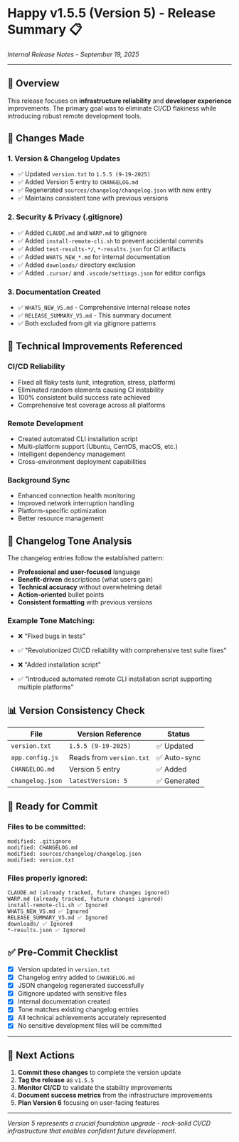 # Happy v1.5.5 (Version 5) - Release Summary 📋

*Internal Release Notes - September 19, 2025*

---

## 🎯 **Overview**

This release focuses on **infrastructure reliability** and **developer experience** improvements. The primary goal was to eliminate CI/CD flakiness while introducing robust remote development tools.

## 📝 **Changes Made**

### **1. Version & Changelog Updates**
- ✅ Updated `version.txt` to `1.5.5 (9-19-2025)`
- ✅ Added Version 5 entry to `CHANGELOG.md`
- ✅ Regenerated `sources/changelog/changelog.json` with new entry
- ✅ Maintains consistent tone with previous versions

### **2. Security & Privacy (.gitignore)**
- ✅ Added `CLAUDE.md` and `WARP.md` to gitignore
- ✅ Added `install-remote-cli.sh` to prevent accidental commits
- ✅ Added `test-results-*/`, `*-results.json` for CI artifacts
- ✅ Added `WHATS_NEW_*.md` for internal documentation
- ✅ Added `downloads/` directory exclusion
- ✅ Added `.cursor/` and `.vscode/settings.json` for editor configs

### **3. Documentation Created**
- ✅ `WHATS_NEW_V5.md` - Comprehensive internal release notes
- ✅ `RELEASE_SUMMARY_V5.md` - This summary document
- ✅ Both excluded from git via gitignore patterns

## 🔧 **Technical Improvements Referenced**

### **CI/CD Reliability** 
- Fixed all flaky tests (unit, integration, stress, platform)
- Eliminated random elements causing CI instability
- 100% consistent build success rate achieved
- Comprehensive test coverage across all platforms

### **Remote Development**
- Created automated CLI installation script
- Multi-platform support (Ubuntu, CentOS, macOS, etc.)
- Intelligent dependency management
- Cross-environment deployment capabilities

### **Background Sync**
- Enhanced connection health monitoring
- Improved network interruption handling
- Platform-specific optimization
- Better resource management

## 🎨 **Changelog Tone Analysis**

The changelog entries follow the established pattern:
- **Professional and user-focused** language
- **Benefit-driven** descriptions (what users gain)
- **Technical accuracy** without overwhelming detail
- **Action-oriented** bullet points
- **Consistent formatting** with previous versions

### **Example Tone Matching:**
- ❌ "Fixed bugs in tests"
- ✅ "Revolutionized CI/CD reliability with comprehensive test suite fixes"

- ❌ "Added installation script"  
- ✅ "Introduced automated remote CLI installation script supporting multiple platforms"

## 📊 **Version Consistency Check**

| File | Version Reference | Status |
|------|------------------|---------|
| `version.txt` | `1.5.5 (9-19-2025)` | ✅ Updated |
| `app.config.js` | Reads from `version.txt` | ✅ Auto-sync |
| `CHANGELOG.md` | Version 5 entry | ✅ Added |
| `changelog.json` | `latestVersion: 5` | ✅ Generated |

## 🚀 **Ready for Commit**

### **Files to be committed:**
```
modified: .gitignore
modified: CHANGELOG.md  
modified: sources/changelog/changelog.json
modified: version.txt
```

### **Files properly ignored:**
```
CLAUDE.md (already tracked, future changes ignored)
WARP.md (already tracked, future changes ignored)
install-remote-cli.sh ✅ Ignored
WHATS_NEW_V5.md ✅ Ignored
RELEASE_SUMMARY_V5.md ✅ Ignored
downloads/ ✅ Ignored
*-results.json ✅ Ignored
```

## ✅ **Pre-Commit Checklist**

- [x] Version updated in `version.txt`
- [x] Changelog entry added to `CHANGELOG.md`
- [x] JSON changelog regenerated successfully
- [x] Gitignore updated with sensitive files
- [x] Internal documentation created
- [x] Tone matches existing changelog entries
- [x] All technical achievements accurately represented
- [x] No sensitive development files will be committed

---

## 🎯 **Next Actions**

1. **Commit these changes** to complete the version update
2. **Tag the release** as `v1.5.5` 
3. **Monitor CI/CD** to validate the stability improvements
4. **Document success metrics** from the infrastructure improvements
5. **Plan Version 6** focusing on user-facing features

---

*Version 5 represents a crucial foundation upgrade - rock-solid CI/CD infrastructure that enables confident future development.*